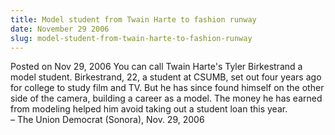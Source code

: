 ```yaml
---
title: Model student from Twain Harte to fashion runway
date: November 29 2006
slug: model-student-from-twain-harte-to-fashion-runway
---
```


 



<span class="date">Posted on Nov 29, 2006    </span>
You can call Twain Harte&apos;s Tyler Birkestrand a model student.
Birkestrand, 22, a student at CSUMB, set out four years ago for
college to study film and TV. But he has since found himself on the
other side of the camera, building a career as a model. The money
he has earned from modeling helped him avoid taking out a student
loan this year.<br>
&#x2013; The Union Democrat (Sonora), Nov. 29, 2006<br/></br>




 
